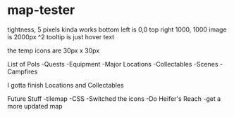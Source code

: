 # map-tester

tightness, 5 pixels kinda works
bottom left is 0,0 top right 1000, 1000
image is 2000px ^2
tooltip is just hover text

the temp icons are 30px x 30px

List of PoIs
-Quests
-Equipment
-Major Locations
-Collectables
-Scenes
-Campfires

I gotta finish Locations and Collectables

Future Stuff
-tilemap
-CSS
-Switched the icons
-Do Heifer's Reach
-get a more updated map
